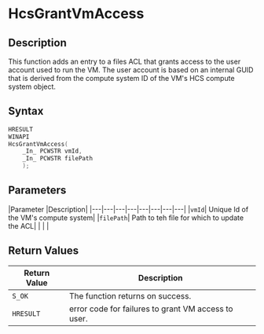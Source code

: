 # HcsGrantVmAccess

## Description
This function adds an entry to a files ACL that grants access to the user account used to run the VM. The user account is based on an internal GUID that is derived from the compute system ID of the VM's HCS compute system object.


## Syntax

```cpp
HRESULT
WINAPI
HcsGrantVmAccess(
    _In_ PCWSTR vmId,
    _In_ PCWSTR filePath
    );
```

## Parameters
|Parameter     |Description|
|---|---|---|---|---|---|---|---| 
|`vmId`| Unique Id of the VM's compute system|
|`filePath`| Path to teh file for which to update the ACL|
|    |    | 

## Return Values
|Return Value | Description|
|---|---|
|`S_OK`|The function returns on success.|
|`HRESULT` | error code for failures to grant VM access to user.|
